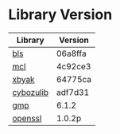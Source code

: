 # Library Version

Library | Version
------- | -------
[bls](https://github.com/herumi/bls) | 06a8ffa
[mcl](https://github.com/herumi/mcl) | 4c92ce3
[xbyak](https://github.com/herumi/xbyak) | 64775ca
[cybozulib](https://github.com/herumi/cybozulib) | adf7d31
[gmp](https://gmplib.org) | 6.1.2
[openssl](https://openssl.org) | 1.0.2p
